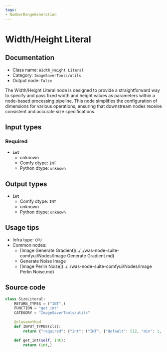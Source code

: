 ```yaml
---
tags:
- NumberRangeGeneration
---
```


# Width/Height Literal
## Documentation
- Class name: `Width_Height Literal`
- Category: `ImageSaverTools/utils`
- Output node: `False`

The Width/Height Literal node is designed to provide a straightforward way to specify and pass fixed width and height values as parameters within a node-based processing pipeline. This node simplifies the configuration of dimensions for various operations, ensuring that downstream nodes receive consistent and accurate size specifications.
## Input types
### Required
- **`int`**
    - unknown
    - Comfy dtype: `INT`
    - Python dtype: `unknown`
## Output types
- **`int`**
    - Comfy dtype: `INT`
    - unknown
    - Python dtype: `unknown`
## Usage tips
- Infra type: `CPU`
- Common nodes:
    - [Image Generate Gradient](../../was-node-suite-comfyui/Nodes/Image Generate Gradient.md)
    - Generate Noise Image
    - [Image Perlin Noise](../../was-node-suite-comfyui/Nodes/Image Perlin Noise.md)



## Source code
```python
class SizeLiteral:
    RETURN_TYPES = ("INT",)
    FUNCTION = "get_int"
    CATEGORY = "ImageSaverTools/utils"

    @classmethod
    def INPUT_TYPES(cls):
        return {"required": {"int": ("INT", {"default": 512, "min": 1, "max": MAX_RESOLUTION, "step": 8})}}

    def get_int(self, int):
        return (int,)

```
